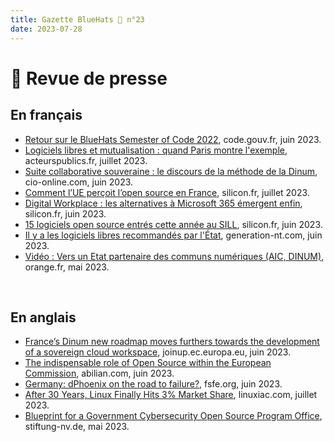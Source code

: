 ```yaml
---
title: Gazette BlueHats 🧢 n°23
date: 2023-07-28
---
```


# 📰 Revue de presse

## En français

- [Retour sur le BlueHats Semester of Code 2022](https://code.gouv.fr/fr/blog/bsoc-retour-2022/), code.gouv.fr, juin 2023.
- [Logiciels libres et mutualisation : quand Paris montre l'exemple](https://acteurspublics.fr/articles/logiciels-libres-et-mutualisation-quand-paris-montre-lexemple), acteurspublics.fr, juillet 2023.
- [Suite collaborative souveraine : le discours de la méthode de la Dinum](https://www.cio-online.com/actualites/lire-suite-collaborative-souveraine-le-discours-de-la-methode-de-la-dinum-14978.html), cio-online.com, juin 2023.
- [Comment l’UE perçoit l’open source en France](https://www.silicon.fr/comment-ue-percoit-open-source-france-469390.html), silicon.fr, juillet 2023.
- [Digital Workplace : les alternatives à Microsoft 365 émergent enfin](https://www.silicon.fr/digital-workplace-les-alternatives-a-microsoft-365-emergent-enfin-468763.html), silicon.fr, juin 2023.
- [15 logiciels open source entrés cette année au SILL](https://www.silicon.fr/15-logiciels-open-source-sill-468648.html), silicon.fr, juin 2023.
- [Il y a les logiciels libres recommandés par l'État](https://www.generation-nt.com/actualites/logiciels-libres-recommandes-etat-nouveau-design-sill-2037031), generation-nt.com, juin 2023.
- [Vidéo : Vers un Etat partenaire des communs numériques (AIC, DINUM)](https://video-streaming.orange.fr/high-tech-science/aic-vers-un-etat-partenaire-des-communs-numeriques-CNT0000024Z70N.html), orange.fr, mai 2023.

<br/>

## En anglais

- [France’s Dinum new roadmap moves furthers towards the development of a sovereign cloud workspace](https://joinup.ec.europa.eu/collection/open-source-observatory-osor/news/frances-dinum-roadmap-towards-sovereign-cloud), joinup.ec.europa.eu, juin 2023.
- [The indispensable role of Open Source within the European Commission](https://abilian.com/en/news/eu-ospo-2023/), abilian.com, juin 2023.
- [Germany: dPhoenix on the road to failure?](https://fsfe.org/news/2023/news-20230606-01.fr.html), fsfe.org, juin 2023. 
- [After 30 Years, Linux Finally Hits 3% Market Share](https://linuxiac.com/linux-hits-3-percent-market-share/), linuxiac.com, juillet 2023.
- [Blueprint for a Government Cybersecurity Open Source Program Office](https://www.stiftung-nv.de/en/publication/fostering-open-source-software-security), stiftung-nv.de, mai 2023.
